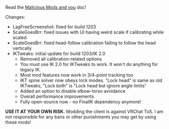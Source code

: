 Read the [Malicious Mods and you](https://github.com/xAstroBoy/VRCMods-Unchained/blob/master/Malicious-Mods.md) doc!

Changes:
 * LagFreeScreenshot: fixed for build 1203
 * ScaleGoesBrr: fixed issues with UI having weird scale if calibrating while scaled
 * ScaleGoesBrr: fixed head-follow calibration failing to follow the head vertically
 * IKTweaks: initial update for build 1203/IK 2.0
   * Removed all calibration-related options
   * You must use IK 2.0 for IKTweaks to work. It won't do anything for legacy IK.
   * Most mod features now work in 3/4-point tracking too
   * IKT spine solver now obeys lock modes. "Lock head" is same as old IKTweaks, "Lock both" is "Lock head but ignore angle limits"
   * Added an option to disable elbow-torso avoidance
   * Overall performance improvements
   * Fully open-source now - no FinalIK dependency anymore!

**USE IT AT YOUR OWN RISK.** Modding the client is against VRChat ToS. I am not responsible for any bans or other punishments you may get by using these mods!